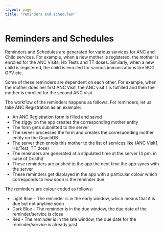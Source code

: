 ```yaml
---
layout: page
title: "reminders and schedules"
---
```


# Reminders and Schedules

Reminders and Schedules are generated for various services for ANC and Child services. For example, when a new mother is
registered, the mother is enrolled for the ANC Visits, Hb Tests and TT doses. Similarly, when a new child is registered,
the child is enrolled for various immunizations like BCG, OPV etc.

Some of these reminders are dependent on each other. For example, when the mother does her first ANC Visit, the ANC
visit 1 is fulfilled and then the mother is enrolled for the second ANC visit.

The workflow of the reminders happens as follows. For reminders, let us take ANC Registration as an example:

* An ANC Registration form is filled and saved
* The ziggy on the app creates the corresponding mother entity
* The form gets submitted to the server
* The server processes the form and creates the corresponding mother entity on the CouchDB
* The server then enrols this mother to the list of services like (ANC Visit1, Hb/Test, TT dose)
* The reminders are generated at a stipulated time at the server (4 pm. in case of Dristhi) 
* These reminders are pushed to the app the next time the app syncs with the server
* These reminders get displayed in the app with a particular colour which corresponds to how soon is the reminder due

The reminders are colour coded as follows:

* Light Blue - The reminder is in the early window, which means that it is due but not anytime soon
* Dark Blue - The reminder is in the due window, the due date of the reminder/service is close
* Red - The reminder is in the late window, the due date for the reminder/service is already past


